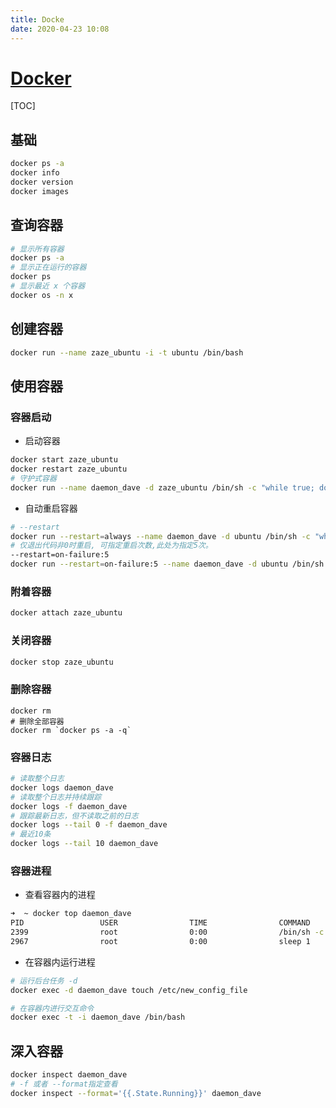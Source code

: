 ```yaml
---
title: Docke
date: 2020-04-23 10:08
---
```



# [Docker](https://hub.docker.com/)
 
[TOC]

## 基础 

```bash
docker ps -a
docker info 
docker version
docker images
```

## 查询容器
```bash
# 显示所有容器
docker ps -a
# 显示正在运行的容器
docker ps
# 显示最近 x 个容器
docker os -n x
```

## 创建容器
```bash
docker run --name zaze_ubuntu -i -t ubuntu /bin/bash
```

## 使用容器
### 容器启动
- 启动容器
```bash
docker start zaze_ubuntu
docker restart zaze_ubuntu
# 守护式容器
docker run --name daemon_dave -d zaze_ubuntu /bin/sh -c "while true; do echo hello world; sleep 1;  done"
```
- 自动重启容器
```bash
# --restart
docker run --restart=always --name daemon_dave -d ubuntu /bin/sh -c "while true; do echo hello world; sleep 1; done"
# 仅退出代码非0时重启, 可指定重启次数,此处为指定5次。
--restart=on-failure:5
docker run --restart=on-failure:5 --name daemon_dave -d ubuntu /bin/sh -c "while true; do echo hello world; sleep 1; done"
```

### 附着容器
```bash
docker attach zaze_ubuntu
```

### 关闭容器
```bash
docker stop zaze_ubuntu
```

### 删除容器
```
docker rm 
# 删除全部容器
docker rm `docker ps -a -q`
```
### 容器日志
```bash
# 读取整个日志
docker logs daemon_dave
# 读取整个日志并持续跟踪
docker logs -f daemon_dave
# 跟踪最新日志，但不读取之前的日志
docker logs --tail 0 -f daemon_dave
# 最近10条
docker logs --tail 10 daemon_dave
```

### 容器进程
- 查看容器内的进程
```bash
➜  ~ docker top daemon_dave
PID                 USER                TIME                COMMAND
2399                root                0:00                /bin/sh -c while true; do echo hello world; sleep 1; done
2967                root                0:00                sleep 1
```
- 在容器内运行进程
```bash
# 运行后台任务 -d
docker exec -d daemon_dave touch /etc/new_config_file

# 在容器内进行交互命令
docker exec -t -i daemon_dave /bin/bash
```

## 深入容器
```bash
docker inspect daemon_dave
# -f 或者 --format指定查看
docker inspect --format='{{.State.Running}}' daemon_dave
```





